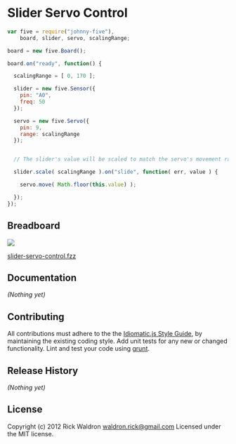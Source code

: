 # Slider Servo Control

```javascript
var five = require("johnny-five"),
    board, slider, servo, scalingRange;

board = new five.Board();

board.on("ready", function() {

  scalingRange = [ 0, 170 ];

  slider = new five.Sensor({
    pin: "A0",
    freq: 50
  });

  servo = new five.Servo({
    pin: 9,
    range: scalingRange
  });


  // The slider's value will be scaled to match the servo's movement range

  slider.scale( scalingRange ).on("slide", function( err, value ) {

    servo.move( Math.floor(this.value) );

  });
});

```

## Breadboard

<img src="https://raw.github.com/rwldrn/johnny-five/master/docs/breadboard/slider-servo-control.png">

[slider-servo-control.fzz](https://github.com/rwldrn/johnny-five/blob/master/docs/breadboard/slider-servo-control.fzz)


## Documentation

_(Nothing yet)_









## Contributing
All contributions must adhere to the the [Idiomatic.js Style Guide](https://github.com/rwldrn/idiomatic.js),
by maintaining the existing coding style. Add unit tests for any new or changed functionality. Lint and test your code using [grunt](https://github.com/cowboy/grunt).

## Release History
_(Nothing yet)_

## License
Copyright (c) 2012 Rick Waldron <waldron.rick@gmail.com>
Licensed under the MIT license.
